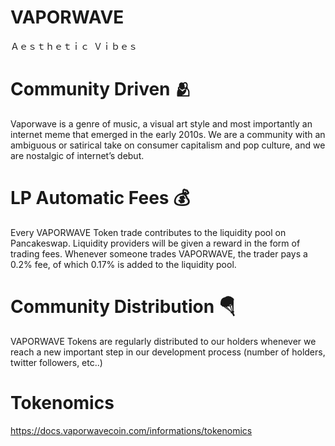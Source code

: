 # VAPORWAVE
Ａｅｓｔｈｅｔｉｃ Ｖｉｂｅｓ


# Community Driven 🫂
Vaporwave is a genre of music, a visual art style and most importantly an internet meme that emerged in the early 2010s. 
We are a community with an ambiguous or satirical take on consumer capitalism and pop culture, and we are nostalgic of internet’s debut.


# LP Automatic Fees 💰
Every VAPORWAVE Token trade contributes to the liquidity pool on Pancakeswap.
Liquidity providers will be given a reward in the form of trading fees.
Whenever someone trades VAPORWAVE, the trader pays a 0.2% fee, of which 0.17% is added to the liquidity pool.


# Community Distribution 🪂
VAPORWAVE Tokens are regularly distributed to our holders whenever we reach a new important step in our development process (number of holders, twitter followers, etc..)

# Tokenomics
https://docs.vaporwavecoin.com/informations/tokenomics
